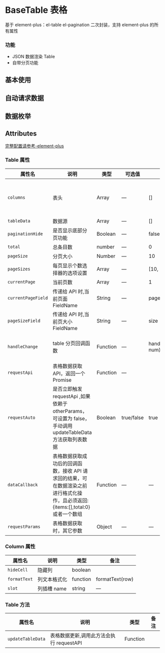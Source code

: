 # BaseTable 表格

基于 element-plus：el-table el-pagination 二次封装，支持 element-plus 的所有属性

### 功能

- JSON 数据渲染 Table
- 自带分页功能

## 基本使用

<demo src="./basic.vue"></demo>

## 自动请求数据

<demo src="./request.vue"></demo>

## 数据枚举

<demo src="./enum.vue"></demo>

## Attributes

[完整配置请参考-element-plus](https://element-plus.org/zh-CN/component/table.html)

### Table 属性

| 属性名             | 说明                                                                                                                            | 类型     | 可选值     | 默认值                  | 备注                                           |
| ------------------ | ------------------------------------------------------------------------------------------------------------------------------- | -------- | ---------- | ----------------------- | ---------------------------------------------- |
| `columns`          | 表头                                                                                                                            | Array    | —          | []                      | columns 配置项兼容 Table-column 属性           |
| `tableData`        | 数据源                                                                                                                          | Array    | —          | []                      | —                                              |
| `paginationHide`   | 是否显示底部分页功能                                                                                                            | Boolean  | —          | false                   | —                                              |
| `total`            | 总条目数                                                                                                                        | number   | —          | 0                       | —                                              |
| `pageSize`         | 分页大小                                                                                                                        | Number   | —          | 10                      | —                                              |
| `pageSizes`        | 每页显示个数选择器的选项设置                                                                                                    | Array    | —          | [10, 30, 50, 100]       | —                                              |
| `currentPage`      | 当前页数                                                                                                                        | Array    | —          | 1                       | —                                              |
| `currentPageField` | 传递给 API 时,当前页面 FieldName                                                                                                | String   | —          | page                    | —                                              |
| `pageSizeField`    | 传递给 API 时,当前页大小 FieldName                                                                                              | String   | —          | size                    | —                                              |
| `handleChange`     | table 分页回调函数                                                                                                              | Function | —          | handleChange(type, num) | type='page' ==> 页码，type='size' ==> 分页大小 |
| `requestApi`       | 表格数据获取 API，返回一个 Promise                                                                                              | Function | —          |                         |                                                |
| `requestAuto`      | 是否立即触发 requestApi ,如果依赖于 otherParams，可设置为 false，手动调用 updateTableData 方法获取列表数据                      | Boolean  | true/false | true                    |                                                |
| `dataCallback`     | 表格数据获取成功后的回调函数，接收 API 请求回的结果，可在数据渲染之前进行格式化操作，且必须返回: {items:[],total:0}或者一个数组 | Function | —          | —                       | —                                              |
| `requestParams`      | 表格数据获取时，其它参数                                                                                                        | Object   | —          | —                       |

### Column 属性

| 属性名       | 说明         | 类型     | 备注            |
| ------------ | ------------ | -------- | --------------- |
| `hideCell`   | 隐藏列       | boolean  |                 |
| `formatText` | 列文本格式化 | function | formatText(row) |
| `slot`       | 列插槽 name  | string   | —               |

### Table 方法

| 属性名            | 说明                                     | 类型     | 备注 |
| ----------------- | ---------------------------------------- | -------- | ---- |
| `updateTableData` | 表格数据更新,调用此方法会执行 requestAPI | Function |      |
